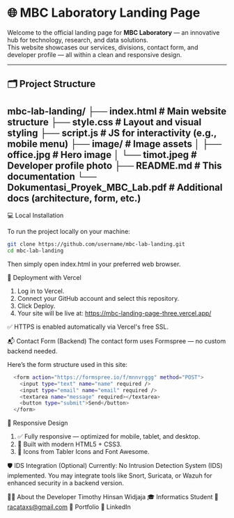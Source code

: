 # 🌐 MBC Laboratory Landing Page

Welcome to the official landing page for **MBC Laboratory** — an innovative hub for technology, research, and data solutions.  
This website showcases our services, divisions, contact form, and developer profile — all within a clean and responsive design.

---
## 🗂 Project Structure
mbc-lab-landing/
├── index.html # Main website structure
├── style.css # Layout and visual styling
├── script.js # JS for interactivity (e.g., mobile menu)
├── image/ # Image assets
│ ├── office.jpg # Hero image
│ └── timot.jpeg # Developer profile photo
├── README.md # This documentation
└── Dokumentasi_Proyek_MBC_Lab.pdf # Additional docs (architecture, form, etc.)
---

💻 Local Installation

  To run the project locally on your machine:

  ```bash
  git clone https://github.com/username/mbc-lab-landing.git
  cd mbc-lab-landing
  ```

  Then simply open index.html in your preferred web browser.

🚀 Deployment with Vercel
  1. Log in to Vercel.
  2. Connect your GitHub account and select this repository.
  3. Click Deploy.
  4. Your site will be live at:
  https://mbc-landing-page-three.vercel.app/

  ✅ HTTPS is enabled automatically via Vercel's free SSL.

📬 Contact Form (Backend)
  The contact form uses Formspree — no custom backend needed.

  Here’s the form structure used in this site:
```bash
  <form action="https://formspree.io/f/mnnvrggg" method="POST">
    <input type="text" name="name" required />
    <input type="email" name="email" required />
    <textarea name="message" required></textarea>
    <button type="submit">Send</button>
  </form>
```
📱 Responsive Design
  1. ✅ Fully responsive — optimized for mobile, tablet, and desktop.
  2. 🎨 Built with modern HTML5 + CSS3.
  3. 🎯 Icons from Tabler Icons and Font Awesome.

🛡 IDS Integration (Optional)
  Currently: No Intrusion Detection System (IDS) implemented.
  You may integrate tools like Snort, Suricata, or Wazuh for enhanced security in a backend        version.

👨‍💻 About the Developer
  Timothy Hinsan Widjaja
    🎓 Informatics Student
    📧 racataxs@gmail.com
    🧳 Portfolio
    🔗 LinkedIn
